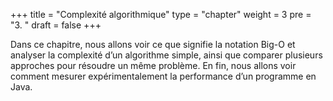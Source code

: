 +++
title = "Complexité algorithmique"
type = "chapter"
weight = 3
pre = "3. "
draft = false
+++

Dans ce chapitre, nous allons voir ce que signifie la notation Big-O et analyser la complexité d’un algorithme simple, ainsi que comparer plusieurs approches pour résoudre un même problème. En fin, nous allons voir comment mesurer expérimentalement la performance d’un programme en Java.